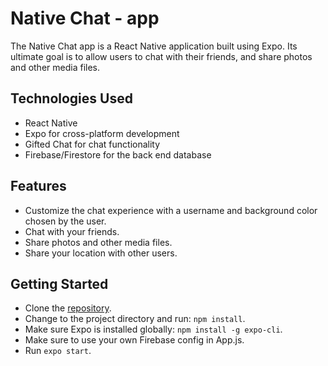 # Native Chat - app

The Native Chat app is a React Native application built using Expo. Its ultimate goal is to allow users to chat with their friends, and share photos and other media files.

## Technologies Used

- React Native
- Expo for cross-platform development
- Gifted Chat for chat functionality
- Firebase/Firestore for the back end database

## Features

- Customize the chat experience with a username and background color chosen by the user.
- Chat with your friends.
- Share photos and other media files.
- Share your location with other users.

## Getting Started

- Clone the [repository](https://github.com/terryroe/native-chat).
- Change to the project directory and run: `npm install`.
- Make sure Expo is installed globally: `npm install -g expo-cli`.
- Make sure to use your own Firebase config in App.js.
- Run `expo start`.
